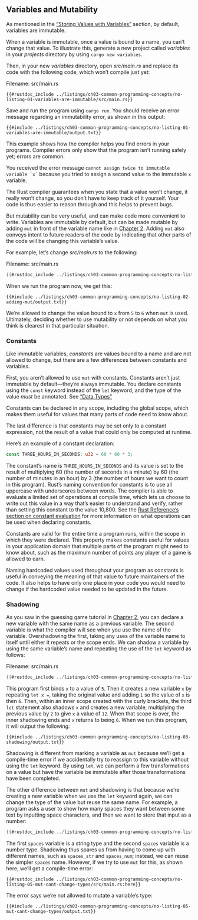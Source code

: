 ## Variables and Mutability

As mentioned in the [“Storing Values with
Variables”][storing-values-with-variables]<!-- ignore --> section, by default,
variables are immutable.

When a variable is immutable, once a value is bound to a name, you can’t change
that value. To illustrate this, generate a new project called *variables* in
your *projects* directory by using `cargo new variables`.

Then, in your new *variables* directory, open *src/main.rs* and replace its
code with the following code, which won’t compile just yet:

<span class="filename">Filename: src/main.rs</span>

```rust,ignore,does_not_compile
{{#rustdoc_include ../listings/ch03-common-programming-concepts/no-listing-01-variables-are-immutable/src/main.rs}}
```

Save and run the program using `cargo run`. You should receive an error message
regarding an immutability error, as shown in this output:

```console
{{#include ../listings/ch03-common-programming-concepts/no-listing-01-variables-are-immutable/output.txt}}
```

This example shows how the compiler helps you find errors in your programs.
Compiler errors only show that the program isn’t running safely yet; 
errors are common.

You received the error message `` cannot assign twice to immutable variable `x`
`` because you tried to assign a second value to the immutable `x` variable.

The Rust compiler guarantees when you state that a value won’t change, it really
won’t change, so you don’t have to keep track of it yourself. Your code is thus
easier to reason through and this helps to prevent bugs.

But mutability can be very useful, and can make code more convenient to write.
Variables are immutable by default, but can be made mutable by adding `mut` 
in front of the variable name like in [Chapter
2][storing-values-with-variables]<!-- ignore -->. Adding `mut` also conveys
intent to future readers of the code by indicating that other parts of the code
will be changing this variable’s value.

For example, let’s change *src/main.rs* to the following:

<span class="filename">Filename: src/main.rs</span>

```rust
{{#rustdoc_include ../listings/ch03-common-programming-concepts/no-listing-02-adding-mut/src/main.rs}}
```

When we run the program now, we get this:

```console
{{#include ../listings/ch03-common-programming-concepts/no-listing-02-adding-mut/output.txt}}
```

We’re allowed to change the value bound to `x` from `5` to `6` when `mut` is
used. Ultimately, deciding whether to use mutability or not depends on what you 
think is clearest in that particular situation.

### Constants

Like immutable variables, *constants* are values bound to a name and
are not allowed to change, but there are a few differences between constants
and variables.

First, you aren’t allowed to use `mut` with constants. Constants aren’t just
immutable by default—they’re always immutable. You declare constants using the
`const` keyword instead of the `let` keyword, and the type of the value *must*
be annotated. See [“Data Types”][data-types]<!-- ignore -->

Constants can be declared in any scope, including the global scope, which makes
them useful for values that many parts of code need to know about.

The last difference is that constants may be set only to a constant expression,
not the result of a value that could only be computed at runtime.

Here’s an example of a constant declaration:

```rust
const THREE_HOURS_IN_SECONDS: u32 = 60 * 60 * 3;
```

The constant’s name is `THREE_HOURS_IN_SECONDS` and its value is set to the
result of multiplying 60 (the number of seconds in a minute) by 60 (the number
of minutes in an hour) by 3 (the number of hours we want to count in this
program). Rust’s naming convention for constants is to use all uppercase with
underscores between words. The compiler is able to evaluate a limited set of
operations at compile time, which lets us choose to write out this value in a
way that’s easier to understand and verify, rather than setting this constant
to the value 10,800. See the [Rust Reference’s section on constant
evaluation][const-eval] for more information on what operations can be used
when declaring constants.

Constants are valid for the entire time a program runs, within the scope in
which they were declared. This property makes constants useful for values in
your application domain that multiple parts of the program might need to know
about, such as the maximum number of points any player of a game is allowed to
earn.

Naming hardcoded values used throughout your program as constants is useful in
conveying the meaning of that value to future maintainers of the code. It also
helps to have only one place in your code you would need to change if the
hardcoded value needed to be updated in the future.

### Shadowing

As you saw in the guessing game tutorial in [Chapter
2][comparing-the-guess-to-the-secret-number]<!-- ignore -->, you can declare a
new variable with the same name as a previous variable. The second
variable is what the compiler will see when you use the name of the variable.
Overshadowing the first, taking any uses of the variable name to itself until 
either it repeats or the scope ends. We can shadow a variable by using the 
same variable’s name and repeating the use of the `let` keyword as follows:

<span class="filename">Filename: src/main.rs</span>

```rust
{{#rustdoc_include ../listings/ch03-common-programming-concepts/no-listing-03-shadowing/src/main.rs}}
```

This program first binds `x` to a value of `5`. Then it creates a new variable
`x` by repeating `let x =`, taking the original value and adding `1` so the
value of `x` is then `6`. Then, within an inner scope created with the curly
brackets, the third `let` statement also shadows `x` and creates a new
variable, multiplying the previous value by `2` to give `x` a value of `12`.
When that scope is over, the inner shadowing ends and `x` returns to being `6`.
When we run this program, it will output the following:

```console
{{#include ../listings/ch03-common-programming-concepts/no-listing-03-shadowing/output.txt}}
```

Shadowing is different from marking a variable as `mut` because we’ll get a
compile-time error if we accidentally try to reassign to this variable without
using the `let` keyword. By using `let`, we can perform a few transformations
on a value but have the variable be immutable after those transformations have
been completed.

The other difference between `mut` and shadowing is that because we’re
creating a new variable when we use the `let` keyword again, we can
change the type of the value but reuse the same name. For example, a
program asks a user to show how many spaces they want between some text by
inputting space characters, and then we want to store that input as a number:

```rust
{{#rustdoc_include ../listings/ch03-common-programming-concepts/no-listing-04-shadowing-can-change-types/src/main.rs:here}}
```

The first `spaces` variable is a string type and the second `spaces` variable
is a number type. Shadowing thus spares us from having to come up with
different names, such as `spaces_str` and `spaces_num`; instead, we can reuse
the simpler `spaces` name. However, if we try to use `mut` for this, as shown
here, we’ll get a compile-time error:

```rust,ignore,does_not_compile
{{#rustdoc_include ../listings/ch03-common-programming-concepts/no-listing-05-mut-cant-change-types/src/main.rs:here}}
```

The error says we’re not allowed to mutate a variable’s type:

```console
{{#include ../listings/ch03-common-programming-concepts/no-listing-05-mut-cant-change-types/output.txt}}
```

[comparing-the-guess-to-the-secret-number]:
ch02-00-guessing-game-tutorial.html#comparing-the-guess-to-the-secret-number
[data-types]: ch03-02-data-types.html#data-types
[storing-values-with-variables]: ch02-00-guessing-game-tutorial.html#storing-values-with-variables
[const-eval]: ../reference/const_eval.html
